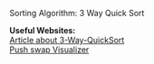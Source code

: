 Sorting Algorithm: 3 Way Quick Sort 

**Useful Websites:**  
[Article about 3-Way-QuickSort](https://medium.com/@ulysse.gerkens/push-swap-in-less-than-4200-operations-c292f034f6c0)  
[Push swap Visualizer](https://push-swap-visualizer.vercel.app/)  
